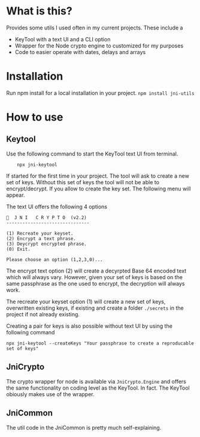 # What is this?

Provides some utils I used often in my current projects.
These include a 
* KeyTool with a text UI and a CLI option
* Wrapper for the Node crypto engine to customized for my purposes
* Code to easier operate with dates, delays and arrays

# Installation
Run npm install for a local installation in your project.
`npm install jni-utils`

# How to use

## Keytool
Use the following command to start the KeyTool text UI from terminal.
```
    npx jni-keytool
```
If started for the first time in your project. The tool will ask to create a new set of keys.
Without this set of keys the tool will not be able to encrypt/decrypt.
If you allow to create the key set. The following menu will appear.

The text UI offers the following 4 options
```
🔑  J N I   C R Y P T O  (v2.2)
-------------------------------

(1) Recreate your keyset.
(2) Encrypt a text phrase.
(3) Deycrypt encrypted phrase.
(0) Exit.

Please choose an option (1,2,3,0)...
```

The encrypt text option (2) will create a decyrpted Base 64 encoded text which will always vary.
However, given your set of keys is based on the same passphrase as the one used to encrypt,
the decryption will always work.

The recreate your keyset option (1) will create a new set of keys, overwritten existing keys,
if existing and create a folder `./secrets` in the project if not already existing.

Creating a pair for keys is also possible without text UI by using the following command
```
npx jni-keytool --createKeys "Your passphrase to create a reproducable set of keys"
```

## JniCrypto

The crypto wrapper for node is available via `JniCrypto.Engine` and offers the same functionality
on coding level as the KeyTool. In fact. The KeyTool obiously makes use of the wrapper.

## JniCommon
The util code in the JniCommon is pretty much self-explaining.